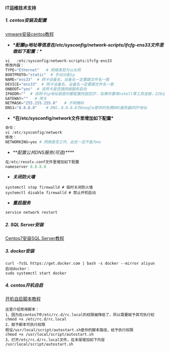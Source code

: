 #### IT运维技术支持

##### 1. centos安装及配置

[vmware安装centos教程](https://blog.csdn.net/babyxue/article/details/80970526)

+ ***\*配置ip地址等信息在/etc/sysconfig/network-scripts/ifcfg-ens33文件里做如下配置：\****

```python
vi   /etc/sysconfig/network-scripts/ifcfg-ens33
修改内容：
TYPE="Ethernet"   # 网络类型为以太网
BOOTPROTO="static"  # 手动分配ip
NAME="ens33"  # 网卡设备名，设备名一定要跟文件名一致
DEVICE="ens33"  # 网卡设备名，设备名一定要跟文件名一致
ONBOOT="yes"  # 该网卡是否随网络服务启动
IPADDR=""  # 该网卡ip地址就是你要配置的固定IP，如果你要用xshell等工具连接，220这个网段最好和你自己的电脑网段一致，否则有可能用xshell连接失败
GATEWAY=""   # 网关
NETMASK="255.255.255.0"   # 子网掩码
DNS1="8.8.8.8"    # DNS，8.8.8.8为Google提供的免费DNS服务器的IP地址
```

+ **\*在/etc/sysconfig/network文件里增加如下配置\***
```python
命令：
vi /etc/sysconfig/network
修改：
NETWORKING=yes # 网络是否工作，此处一定不能为no
```

+ ***\**\*配置公共DNS服务(可选)\*\**\***

```python
在/etc/resolv.conf文件里增加如下配置
nameserver 8.8.8.8
```

+ ***关闭防火墙***

```shell
systemctl stop firewalld # 临时关闭防火墙
systemctl disable firewalld # 禁止开机启动
```

+ ***重启服务***

```python
service network restart
```

##### 2. SQL Server安装

[Centos7安装SQL Server教程](https://www.pianshen.com/article/72531071885/)

##### 3. docker安装

```
curl -fsSL https://get.docker.com | bash -s docker --mirror aliyun
启动docker：
sudo systemctl start docker
```

##### 4. centos开机自启

[开机自启脚本教程](https://www.cnblogs.com/longchengruoxi/p/11451062.html)

```shell
这里介绍常用脚本：
1、因为在centos7中/etc/rc.d/rc.local的权限被降低了，所以需要赋予其可执行权
chmod +x /etc/rc.d/rc.local
2、赋予脚本可执行权限
假设/usr/local/script/autostart.sh是你的脚本路径，给予执行权限
chmod +x /usr/local/script/autostart.sh
3、打开/etc/rc.d/rc.local文件，在末尾增加如下内容
/usr/local/script/autostart.sh
```



